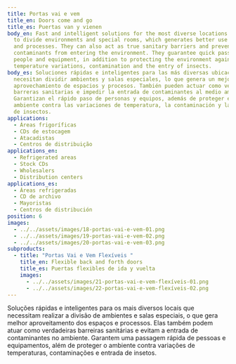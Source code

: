 ```yaml
---
title: Portas vai e vem
title_en: Doors come and go
title_es: Puertas van y vienen
body_en: Fast and intelligent solutions for the most diverse locations that need
  to divide environments and special rooms, which generates better use of spaces
  and processes. They can also act as true sanitary barriers and prevent
  contaminants from entering the environment. They guarantee quick passage of
  people and equipment, in addition to protecting the environment against
  temperature variations, contamination and the entry of insects.
body_es: Soluciones rápidas e inteligentes para las más diversas ubicaciones que
  necesitan dividir ambientes y salas especiales, lo que genera un mejor
  aprovechamiento de espacios y procesos. También pueden actuar como verdaderas
  barreras sanitarias e impedir la entrada de contaminantes al medio ambiente.
  Garantizan el rápido paso de personas y equipos, además de proteger el
  ambiente contra las variaciones de temperatura, la contaminación y la entrada
  de insectos.
applications:
  - Áreas frigoríficas
  - CDs de estocagem
  - Atacadistas
  - Centros de distribuição
applications_en:
  - Refrigerated areas
  - Stock CDs
  - Wholesalers
  - Distribution centers
applications_es:
  - Áreas refrigeradas
  - CD de archivo
  - Mayoristas
  - Centros de distribución
position: 6
images:
  - ../../assets/images/18-portas-vai-e-vem-01.png
  - ../../assets/images/19-portas-vai-e-vem-02.png
  - ../../assets/images/20-portas-vai-e-vem-03.png
subproducts:
  - title: "Portas Vai e Vem Flexíveis "
    title_en: Flexible back and forth doors
    title_es: Puertas flexibles de ida y vuelta
    images:
      - ../../assets/images/21-portas-vai-e-vem-flexíveis-01.png
      - ../../assets/images/22-portas-vai-e-vem-flexíveis-02.png
---
```


Soluções rápidas e inteligentes para os mais diversos locais que necessitam realizar a divisão de ambientes e salas especiais, o que gera melhor aproveitamento dos espaços e processos. Elas também podem atuar como verdadeiras barreiras sanitárias e evitam a entrada de contaminantes no ambiente. Garantem uma passagem rápida de pessoas e equipamentos, além de proteger o ambiente contra variações de temperaturas, contaminações e entrada de insetos.

